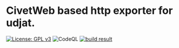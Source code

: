 # CivetWeb based http exporter for udjat.

[![License: GPL v3](https://img.shields.io/badge/License-GPL%20v3-blue.svg)](https://www.gnu.org/licenses/gpl-3.0)
![CodeQL](https://github.com/PerryWerneck/udjat-module-civetweb/workflows/CodeQL/badge.svg?branch=master)
[![build result](https://build.opensuse.org/projects/home:PerryWerneck:udjat/packages/udjat-module-civetweb/badge.svg?type=percent)](https://build.opensuse.org/package/show/home:PerryWerneck:udjat/udjat-module-civetweb)


